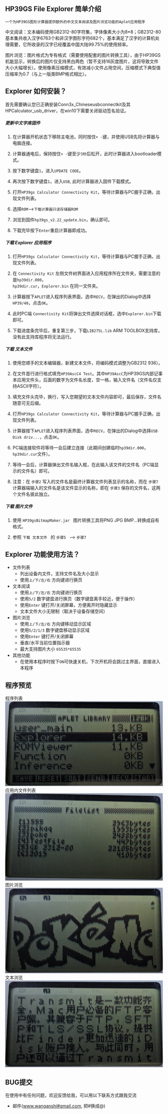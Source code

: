 ## HP39GS File Explorer 简单介绍
`一个为HP39GS图形计算器提供额外的中文文本阅读及图片浏览功能的Aplet应用程序`

中文阅读：文本编码使用GB2312-80字符集，字体像素大小为8*8；GB2312-80基本集共收入汉字6763个和非汉字图形字符682个，基本满足了汉字的计算机处理需要，它所收录的汉字已经覆盖中国大陆99.75%的使用频率。

图片浏览：图片格式为专有格式（需要使用配套的图片转换工具），由于HP39GS机能显示，转换后的图片仅支持黑白两色（暂不支持16灰度图片，这将导致文件大小大幅增长）。使用像素压缩模式，有效减小文件占用空间，压缩模式下典型值压缩率为0.7（与上一版类BMP格式相比）。

## Explorer 如何安装？
首先需要确认您已正确安装Conn3x_Chineseusbconnectkit及其HPCalculator_usb_driver，在win10下需要关闭驱动签名验证。
##### 更新中文字库固件
1. 在计算器开机状态下移除主电池，同时按住`+ -`键，并使用USB先将计算器与电脑连接。

2. 计算器通电后，保持按住`+ -`键至少`3秒`后松开，此时计算器进入bootloader模式。

3. 按下数字键盘`1`，进入`UPDATE CODE`。

4. 再次按下数字键盘`1`，进入`USB`, 此时计算器进入固件下载模式。

5. 打开`HP39gs Calculator Connectivity Kit`，等待计算器与PC握手正确，出现文件列表。

6. 选择`ROM`-->`下载计算器只读存储器ROM`

7. 浏览到固件`hp39gs_v2.22_update.bin`，确认即可。

8. 下载完毕按下`Enter`重启计算器即成功。

##### 下载 Explorer 应用程序
1. 打开`HP39gs Calculator Connectivity Kit`，等待计算器与PC握手正确，出现文件列表。

2. 在 `Connectivity Kit` 左侧文件树界面进入应用程序所在文件夹，需要注意的是`hp39dir.000`，  
   `hp39dir.cur`，`Explorer.bin` 在同一文件夹。

3. 计算器按下`APLET`进入程序列表界面，选中`RECV`，在弹出的Dialog中选择`HP39/40`，点击`OK`。

4. 此时PC端 `Connectivity Kit`将弹出文件选择对话框，选中`Explorer.bin`下载即可。

5. 下载进度条完毕后，重复第三步，下载`LIB275L.lib` ARM TOOLBOX支持库，没有此支持库程序将无法运行。

##### 下载 文本文件
1. 使用您顺手的文本编辑器，新建文本文件，将编码模式调整为GB2312 936）。

2. 在文件首行进行格式填充`HP39AscC4 Test`。其中`HP39AscC`为HP39GS内部记事本应用文件头，后面的数字为文件名长度，空一格，输入文件名（文件名仅支持ASCII字符）。

3. 填充文件头完毕，换行，写入您期望的文本文件内容即可，最后保存，文件名随意可无后缀。

4. 打开`HP39gs Calculator Connectivity Kit`，等待计算器与PC握手正确，出现文件列表。

5. 计算器按下`APLET`进入程序列表界面，选中`RECV`，在弹出的Dialog中选择`USB Disk driv...`，点击`OK`。

6. PC端连接软件将等待一会后建立连接（此期间创建临时`hp39dir.000`，`hp39dir.cur`文件）。

7. 等待一会后，计算器弹出文件名输入框，在此输入该文件的文件名（PC端显示的文件名）即可。

8. 注意：在 `步骤2` 写入的文件名是最终计算器文件列表显示的名称，而在 `步骤7` 计算器端输入的文件名是该文件显示的名称，即在 `步骤3` 保存的文件名，这两个文件名彼此独立。
##### 下载 图片文件
1. 使用 `HP39gsBitmapMaker.jar ` 图片转换工具将PNG JPG BMP...转换成自有格式。

2. 参照  `下载 文本文件 ` 的  `步骤5 ` -->  `步骤7 `
## Explorer 功能使用方法？

* 文件列表
    *  列出设备内文件，支持文件名及大小显示
    * 使用`上/下/左/右` 方向键进行换页
* 文本阅读
    * 使用`上/下/左/右` 方向键进行换页
    * 使用`5/2` 数字键盘进行换页（数字键盘离手较近，便于操作）
    * 使用`Enter` 键打开/关闭屏幕，方便离开时隐藏显示
    * 文本文件大小无限制（取决于设备存储空间）
* 图片浏览
    * 使用`上/下/左/右` 方向键移动显示区域
    * 使用`5/2/1/3` 数字键盘移动显示区域
    * 使用`Enter` 键打开/关闭屏幕
    * 垂直/水平当前位置指示器
    * 最大支持图片大小 `65535*65535`
* 其他功能
    * 在使用本程序时按下`ON`可快速关机，下次开机将会跳过主界面，直接进入本程序
## 程序预览

程序列表  
![aplet-list](https://raw.githubusercontent.com/Yanye0xFF/PictureBed/master/images/hp39explorer/explorer_aplet_list.jpg)  
应用内文件列表  
![aplet-list](https://raw.githubusercontent.com/Yanye0xFF/PictureBed/master/images/hp39explorer/explorer_file_list.jpg)  
图片浏览  
![aplet-list](https://raw.githubusercontent.com/Yanye0xFF/PictureBed/master/images/hp39explorer/explorer_image_view.jpg)  
文本浏览  
![aplet-list](https://raw.githubusercontent.com/Yanye0xFF/PictureBed/master/images/hp39explorer/explorer_text_view.jpg)  
## BUG提交
在使用中有任何问题，欢迎反馈给我，可以用以下联系方式跟我交流

* 邮件(www.wanganshi#gmail.com, 把#换成@)